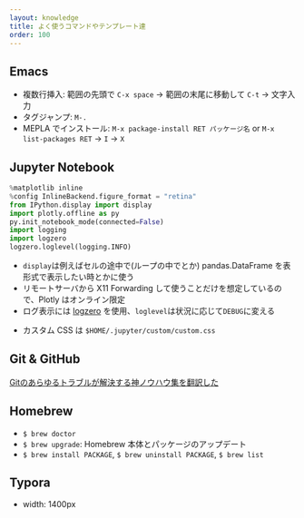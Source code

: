 ```yaml
---
layout: knowledge
title: よく使うコマンドやテンプレート達
order: 100
---
```




## Emacs

* 複数行挿入: 範囲の先頭で `C-x space` -> 範囲の末尾に移動して `C-t` -> 文字入力
* タグジャンプ: `M-.`
* MEPLA でインストール: `M-x package-install RET パッケージ名` or `M-x list-packages RET` -> `I` -> `X`



## Jupyter Notebook

```python
%matplotlib inline
%config InlineBackend.figure_format = "retina"
from IPython.display import display
import plotly.offline as py
py.init_notebook_mode(connected=False)
import logging
import logzero
logzero.loglevel(logging.INFO)
```

- `display`は例えばセルの途中で(ループの中でとか) pandas.DataFrame を表形式で表示したい時とかに使う
- リモートサーバから X11 Forwarding して使うことだけを想定しているので、Plotly はオンライン限定
- ログ表示には [logzero](https://logzero.readthedocs.io/en/latest/) を使用、`loglevel`は状況に応じて`DEBUG`に変える

* カスタム CSS は `$HOME/.jupyter/custom/custom.css`



## Git & GitHub

[Gitのあらゆるトラブルが解決する神ノウハウ集を翻訳した](https://blog.labot.jp/entry/2019/07/01/183204)



## Homebrew

- `$ brew doctor`
- `$ brew upgrade`: Homebrew 本体とパッケージのアップデート
- `$ brew install PACKAGE`, `$ brew uninstall PACKAGE`, `$ brew list`



## Typora

* width: 1400px